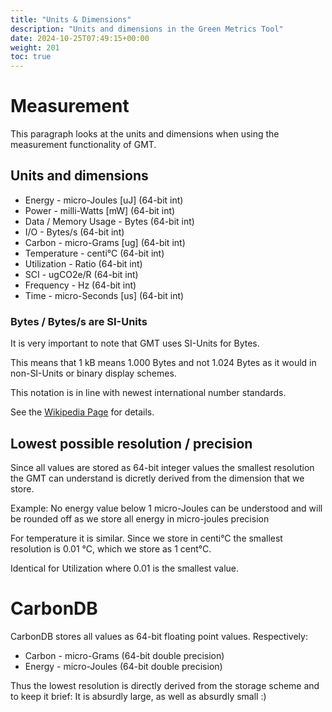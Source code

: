 ```yaml
---
title: "Units & Dimensions"
description: "Units and dimensions in the Green Metrics Tool"
date: 2024-10-25T07:49:15+00:00
weight: 201
toc: true
---
```


# Measurement

This paragraph looks at the units and dimensions when using the measurement functionality of GMT.

## Units and dimensions

- Energy - micro-Joules [uJ] (64-bit int)
- Power - milli-Watts [mW] (64-bit int)
- Data / Memory Usage - Bytes (64-bit int)
- I/O - Bytes/s  (64-bit int)
- Carbon - micro-Grams [ug]  (64-bit int)
- Temperature - centi°C  (64-bit int)
- Utilization - Ratio   (64-bit int)
- SCI - ugCO2e/R  (64-bit int)
- Frequency - Hz  (64-bit int)
- Time - micro-Seconds [us]  (64-bit int)

### Bytes / Bytes/s are SI-Units

It is very important to note that GMT uses SI-Units for Bytes.

This means that 1 kB means 1.000 Bytes and not 1.024 Bytes as it would in non-SI-Units or binary display schemes.

This notation is in line with newest international number standards.

See the [Wikipedia Page](https://de.wikipedia.org/wiki/Byte) for details.

## Lowest possible resolution / precision

Since all values are stored as 64-bit integer values the smallest resolution the GMT can understand is dicretly derived from the dimension that we store.

Example: No energy value below 1 micro-Joules can be understood and will be rounded off as we store all energy in micro-joules precision

For temperature it is similar. Since we store in centi°C the smallest resolution is 0.01 °C, which we store as 1 cent°C.

Identical for Utilization where 0.01 is the smallest value.

# CarbonDB

CarbonDB stores all values as 64-bit floating point values. Respectively:

- Carbon - micro-Grams (64-bit double precision)
- Energy - micro-Joules (64-bit double precision)

Thus the lowest resolution is directly derived from the storage scheme and to keep it brief: It is absurdly large, as well as absurdly small :)

